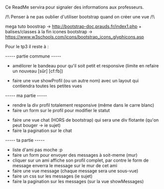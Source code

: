 Ce ReadMe servira pour signaler des informations aux professeurs.


/!\ Penser à ne pas oublier d'utiliser bootstrap quand on créer une vue /!\

mega tuto boostrap -> http://bootstrap-doc.prauds.fr/index1.php  + balises/classes à la fin
icones bootstrap -> https://www.w3schools.com/icons/bootstrap_icons_glyphicons.asp


Pour le tp3 il reste à :

----- partie commune -----
+ améliorer le bandeau pour qu'il soit petit et responsive (limite en refaire un nouveau [sûr] [cf:fb])
- faire une vue showProfil (ou un autre nom) avec un layout qui contiendra toutes les petites vues

----- ma partie -----
+ rendre la div profil totalement responsive (même dans le carre blanc)
+ faire un form sur le profil pour modifier le statut
- faire une vue chat (HORS de bootstrap) qui sera une div flotante (qu'on peut bouger -> ie sujet)
- faire la pagination sur le chat


----- ta partie -----
- liste d'ami pas moche :p
- faire un form pour envoyer des messages à soit-meme (mur)
- cliquer sur un ami affiche son profil complet, par contre le form de message enverra le message sur le mur de cet ami
- faire une vue message (chaque message sera une sous-vue)
- faire un css sur les messages (ie sujet)
- faire la pagination sur les messages (sur la vue showMessages)
